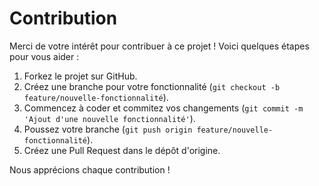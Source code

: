 # Contribution

Merci de votre intérêt pour contribuer à ce projet ! Voici quelques étapes pour vous aider :

1. Forkez le projet sur GitHub.
2. Créez une branche pour votre fonctionnalité (`git checkout -b feature/nouvelle-fonctionnalité`).
3. Commencez à coder et commitez vos changements (`git commit -m 'Ajout d'une nouvelle fonctionnalité'`).
4. Poussez votre branche (`git push origin feature/nouvelle-fonctionnalité`).
5. Créez une Pull Request dans le dépôt d'origine.

Nous apprécions chaque contribution !